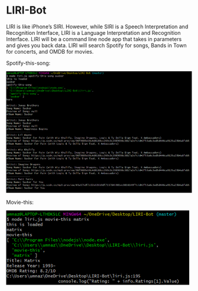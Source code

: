 # LIRI-Bot

LIRI is like iPhone’s SIRI. However, while SIRI is a Speech Interpretation and Recognition Interface, LIRI is a Language Interpretation and Recognition Interface. LIRI will be a command line node app that takes in parameters and gives you back data.
LIRI will search Spotify for songs, Bands in Town for concerts, and OMDB for movies.

Spotify-this-song:

 ![Spotify-this-song!](/images/spotify-this.PNG "Spotify-this-song")
 
 
 
 Movie-this:
 
 ![Movie-this](/images/movie-this.PNG)
 
